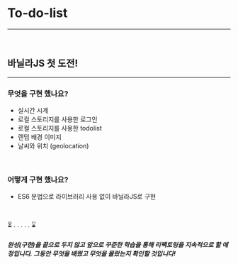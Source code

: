 # To-do-list
---

<br>

## 바닐라JS 첫 도전!
---

### 무엇을 구현 했나요?

- 실시간 시계
- 로컬 스토리지를 사용한 로그인
- 로컬 스토리지를 사용한 todolist
- 랜덤 배경 이미지
- 날씨와 위치 (geolocation)

<br>

### 어떻게 구현 했나요?

- ES6 문법으로 라이브러리 사용 없이 바닐라JS로 구현

<br>

⏳
.
.
.
.
.
⌛

##### 완성(구현)을 끝으로 두지 않고 앞으로 꾸준한 학습을 통해 리팩토링을 지속적으로 할 예정입니다. 그동안 무엇을 배웠고 무엇을 몰랐는지 확인할 것입니다!